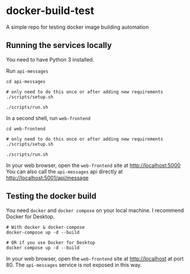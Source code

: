 # docker-build-test

A simple repo for testing docker image building automation

## Running the services locally

You need to have Python 3 installed.

Run `api-messages`

```shell
cd api-messages

# only need to do this once or after adding new requirements
./scripts/setup.sh

./scripts/run.sh
```

In a second shell, run `web-frontend`

```shell
cd web-frontend

# only need to do this once or after adding new requirements
./scripts/setup.sh

./scripts/run.sh
```

In your web browser, open the `web-frontend` site at [http://localhost:5000](http://localhost:5000)
You can also call the `api-messages` api directly at [http://localhost:5001/api/message](http://localhost:5001/api/message)


## Testing the docker build

You need `docker` and `docker compose` on your local machine.
I recommend Docker for Desktop.

```
# With docker & docker-compose
docker-compose up -d --build

# OR if you use Docker for Desktop
docker compose up -d --build
```

In your web browser, open the `web-frontend` site at [http://localhost](http://localhost) at port 80.
The `api-messages` service is not exposed in this way.
